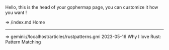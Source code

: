 Hello, this is the head of your gophermap page, you can
customize it how you want !

=>   /index.md Home

------------------------------------------------------------------
=> gemini://localhost/articles/rustpatterns.gmi 2023-05-16 Why I love Rust: Pattern Matching
